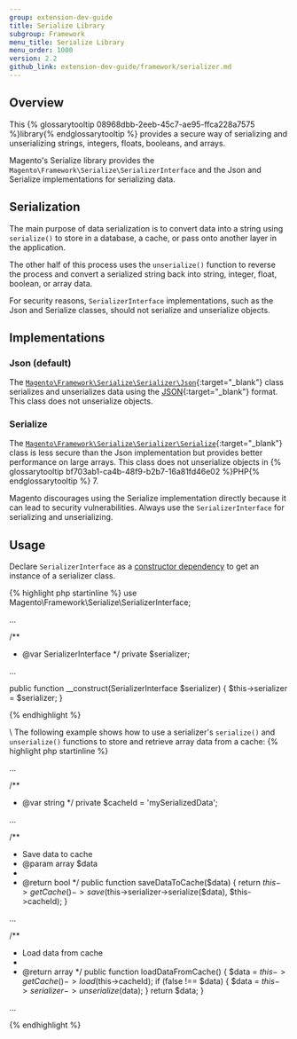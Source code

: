 ```yaml
---
group: extension-dev-guide
title: Serialize Library
subgroup: Framework
menu_title: Serialize Library
menu_order: 1000
version: 2.2
github_link: extension-dev-guide/framework/serializer.md
---
```


## Overview

This {% glossarytooltip 08968dbb-2eeb-45c7-ae95-ffca228a7575 %}library{% endglossarytooltip %} provides a secure way of serializing and unserializing strings, integers, floats, booleans, and arrays.

Magento's Serialize library provides the `Magento\Framework\Serialize\SerializerInterface` and the Json and Serialize implementations for serializing data.


## Serialization

The main purpose of data serialization is to convert data into a string using `serialize()` to store in a database, a cache, or pass onto another layer in the application.

The other half of this process uses the `unserialize()` function to reverse the process and convert a serialized string back into string, integer, float, boolean, or array data.

<div class class="bs-callout bs-callout-warning" markdown="1">

For security reasons, `SerializerInterface` implementations, such as the Json and Serialize classes, should not serialize and unserialize objects.

</div>

## Implementations

### Json (default)

The [`Magento\Framework\Serialize\Serializer\Json`](https://github.com/magento/magento2/blob/2.2/lib/internal/Magento/Framework/Serialize/Serializer/Json.php){:target="_blank"} class serializes and unserializes data using the [JSON](http://www.json.org/){:target="_blank"} format.
This class does not unserialize objects.

### Serialize

The [`Magento\Framework\Serialize\Serializer\Serialize`](https://github.com/magento/magento2/blob/2.2/lib/internal/Magento/Framework/Serialize/Serializer/Serialize.php){:target="_blank"} class is less secure than the Json implementation but provides better performance on large arrays.
This class does not unserialize objects in {% glossarytooltip bf703ab1-ca4b-48f9-b2b7-16a81fd46e02 %}PHP{% endglossarytooltip %} 7.

<div class="bs-callout bs-callout-warning" markdown="1">

Magento discourages using the Serialize implementation directly because it can lead to security vulnerabilities.
Always use the `SerializerInterface` for serializing and unserializing.

</div>


## Usage

Declare `SerializerInterface` as a [constructor dependency]({{page.baseurl}}/extension-dev-guide/depend-inj.html) to get an instance of a serializer class.

{% highlight php startinline %}
use Magento\Framework\Serialize\SerializerInterface;

...

/**
 * @var SerializerInterface
 */
private $serializer;

...

public function __construct(SerializerInterface $serializer) {
  $this->serializer = $serializer;
}

{% endhighlight %}

\\
The following example shows how to use a serializer's `serialize()` and `unserialize()` functions to store and retrieve array data from a cache:
{% highlight php startinline %}

...

/**
 * @var string
 */
private $cacheId = 'mySerializedData';

...

/**
 * Save data to cache
 * @param array $data
 *
 * @return bool
 */
public function saveDataToCache($data)
{
  return $this->getCache()->save($this->serializer->serialize($data), $this->cacheId);
}

...

/**
 * Load data from cache
 *
 * @return array
 */
public function loadDataFromCache()
{
  $data = $this->getCache()->load($this->cacheId);
  if (false !== $data) {
    $data = $this->serializer->unserialize($data);
  }
  return $data;
}

...

{% endhighlight %}
